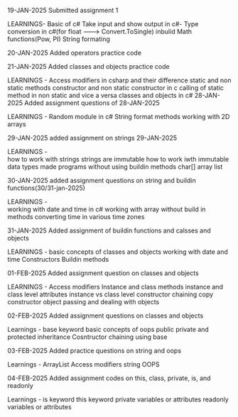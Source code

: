 19-JAN-2025
Submitted assignment 1

LEARNINGS-
	Basic of c#
	Take input and show output in c#-
	Type conversion in c#(for float ---> Convert.ToSingle)
	inbulid Math functions(Pow, PI)
	String formating 

20-JAN-2025
Added operators practice code 

21-JAN-2025
Added classes and objects practice code

LEARNINGS -
	Access modifiers in csharp and their difference
	static and non static methods
	constructor and non static constructor in c
	calling of static method in non static and vice a versa
	classes and objects in c#
28-JAN-2025
Added assignment questions of 28-JAN-2025

LEARNINGS  -
	Random module in c#
	String format
	methods
	working with 2D arrays
	
29-JAN-2025
added assignment on strings 29-JAN-2025

LEARNINGS  -  
	how to work with strings
	strings are immutable
	how to work iwth immutable data types
	made programs without using buildin methods
	char[] array
	list<char>

30-JAN-2025
added assignment questions on string and buildin functions(30/31-jan-2025)

LEARNINGS  -  
	working with date and time in c#
	working with array without build in methods
	converting time in various time zones


31-JAN-2025
Added assignment of buildin functions and calsses and objects

LEARNINGS - 
	basic concepts of classes and objects
	working with date and time 
	Constructors
	Buildin methods
			 

01-FEB-2025
Added assignment question on classes and objects

LEARNINGS - 
	Access modifiers
	Instance and class methods
	instance and class level attributes
	instance vs class level
	constructor chaining
	copy constructor
	object passing and dealing with objects


02-FEB-2025
Added assignment questions on classes and objects

Learnings - 
	base keyword
	basic concepts of oops
	public private and protected
	inheritance
	Cosntructor chaining using base



03-FEB-2025
Added practice questions on string and oops

Learnings - 
	ArrayList
	Access modifiers
	string
	OOPS

04-FEB-2025
Added assignment codes on this, class, private, is, and readonly

Learnings - 
	is keyword
	this keyword
	private variables or attributes
	readonly variables or attributes
